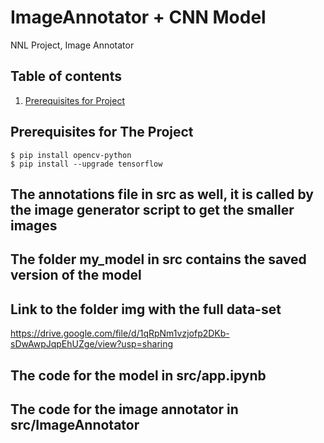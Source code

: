 # ImageAnnotator + CNN Model
NNL Project, Image Annotator
## Table of contents
1. [Prerequisites for Project](#prerequisites-for-The-Project)

## Prerequisites for The Project
```shell
$ pip install opencv-python
$ pip install --upgrade tensorflow
```
## The annotations file in src as well, it is called by the image generator script to get the smaller images

## The folder my_model in src contains the saved version of the model

## Link to the folder img with the full data-set
https://drive.google.com/file/d/1qRpNm1vzjofp2DKb-sDwAwpJqpEhUZge/view?usp=sharing

## The code for the model in src/app.ipynb

## The code for the image annotator in src/ImageAnnotator
